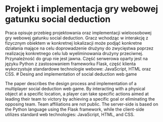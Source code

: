 
# Projekt i implementacja gry webowej gatunku social deduction

Praca opisuje przebieg projektowania oraz implementacji wieloosobowej gry webowej gatunku social deduction. Gracz wchodząc w interakcję z fizycznym obiektem w konkretnej lokalizacji może podjąć konkretne działania mające na celu doprowadzenie drużyny do zwycięstwa poprzez realizację konkretnego celu lub wyeliminowania drużyny przeciwnej. Przynależność do grup nie jest jawna. Część serwerowa oparty jest na języku Python z zastosowaniem frameworku Flask, część klienta wykorzystuje standardowe technologie webowe: JavaScript, HTML oraz CSS.
﻿# Desing and implementation of social deduction web game
 
The paper describes the design process and implementation of a multiplayer social deduction web game. By interacting with a physical object at a specific location, a player can take specific actions aimed at leading their team to victory by achieving a specific goal or eliminating the opposing team. Team affiliations are not public. The server-side is based on the Python language using the Flask framework, while the client-side utilizes standard web technologies: JavaScript, HTML, and CSS.
